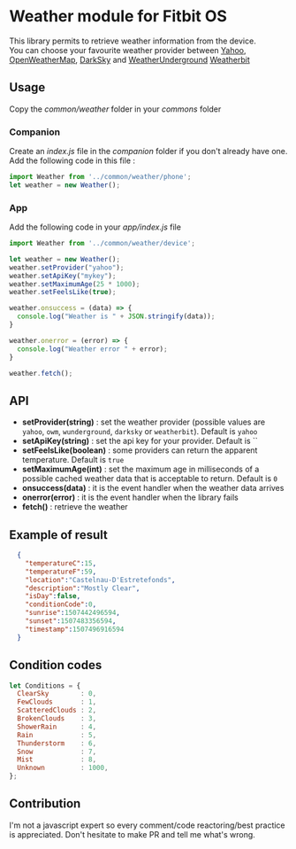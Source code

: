 # Weather module for Fitbit OS

This library permits to retrieve weather information from the device.  
You can choose your favourite weather provider between [Yahoo](https://query.yahooapis.com), [OpenWeatherMap](http://api.openweathermap.org), [DarkSky](https://api.darksky.net) and [WeatherUnderground](http://api.wunderground.com) [Weatherbit](https://www.weatherbit.io/)

## Usage

Copy the *common/weather* folder in your *commons* folder

### Companion

Create an *index.js* file in the *companion* folder if you don't already have one.  
Add the following code in this file :

```javascript
import Weather from '../common/weather/phone';
let weather = new Weather();
```
### App

Add the following code in your *app/index.js* file

```javascript
import Weather from '../common/weather/device';

let weather = new Weather();
weather.setProvider("yahoo"); 
weather.setApiKey("mykey");
weather.setMaximumAge(25 * 1000); 
weather.setFeelsLike(true);

weather.onsuccess = (data) => {
  console.log("Weather is " + JSON.stringify(data));
}

weather.onerror = (error) => {
  console.log("Weather error " + error);
}

weather.fetch();
```

## API

* **setProvider(string)** : set the weather provider (possible values are `yahoo`, `owm`, `wunderground`, `darksky` or `weatherbit`). Default is `yahoo`
* **setApiKey(string)** : set the api key for your provider. Default is ``
* **setFeelsLike(boolean)** : some providers can return the apparent temperature. Default is `true`
* **setMaximumAge(int)** : set the maximum age in milliseconds of a possible cached weather data that is acceptable to return. Default is `0`
* **onsuccess(data)** : it is the event handler when the weather data arrives
* **onerror(error)** : it is the event handler when the library fails
* **fetch()** : retrieve the weather

## Example of result
```json
  {
    "temperatureC":15,
    "temperatureF":59,
    "location":"Castelnau-D'Estretefonds",
    "description":"Mostly Clear",
    "isDay":false,
    "conditionCode":0,
    "sunrise":1507442496594,
    "sunset":1507483356594,
    "timestamp":1507496916594
  }
```

## Condition codes
```javascript
let Conditions = {
  ClearSky        : 0,
  FewClouds       : 1,
  ScatteredClouds : 2,
  BrokenClouds    : 3,
  ShowerRain      : 4,
  Rain            : 5,
  Thunderstorm    : 6,
  Snow            : 7,
  Mist            : 8,
  Unknown         : 1000,
};
```

## Contribution

I'm not a javascript expert so every comment/code reactoring/best practice is appreciated. Don't hesitate to make PR and tell me what's wrong.

